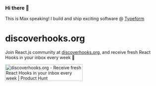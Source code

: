 ### Hi there 👋

This is Max speaking! I build and ship exciting software @ [Typeform](https://github.com/orgs/Typeform/)

# discoverhooks.org

Join React.js community at [discoverhooks.org](discoverhooks.org), and receive fresh React Hooks in your inbox every week 🚀

<a href="https://www.producthunt.com/posts/discoverhooks-org?utm_source=badge-featured&utm_medium=badge&utm_souce=badge-discoverhooks-org" target="_blank"><img src="https://api.producthunt.com/widgets/embed-image/v1/featured.svg?post_id=273194&theme=light" alt="discoverhooks.org - Receive fresh React Hooks in your inbox every week | Product Hunt" style="width: 250px; height: 54px;" width="250" height="54" /></a>
